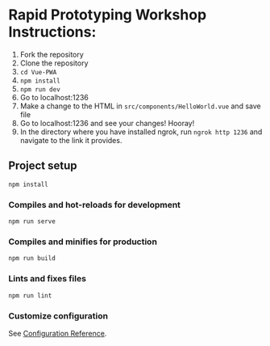 # Rapid Prototyping Workshop Instructions:
1. Fork the repository
2. Clone the repository
3. `cd Vue-PWA`
4. `npm install`
5. `npm run dev`
6. Go to localhost:1236
7. Make a change to the HTML in `src/components/HelloWorld.vue` and save file
8. Go to localhost:1236 and see your changes! Hooray!
9. In the directory where you have installed ngrok, run `ngrok http 1236` and navigate to the link it provides.

## Project setup
```
npm install
```

### Compiles and hot-reloads for development
```
npm run serve
```

### Compiles and minifies for production
```
npm run build
```

### Lints and fixes files
```
npm run lint
```

### Customize configuration
See [Configuration Reference](https://cli.vuejs.org/config/).
